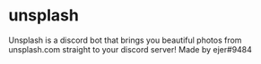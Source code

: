 # unsplash
Unsplash is a discord bot that brings you beautiful photos from unsplash.com straight to your discord server! Made by ejer#9484
